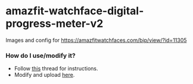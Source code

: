 # amazfit-watchface-digital-progress-meter-v2
Images and config for https://amazfitwatchfaces.com/bip/view/?id=11305

### How do I use/modify it?

- Follow [this](https://www.reddit.com/r/amazfit/comments/83q6wl/watchface_coding/) thread for instructions.
- Modify and upload [here](https://amazfitwatchfaces.com/bip/).
